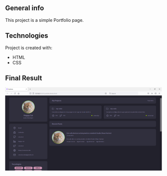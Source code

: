 ## General info
This project is a simple Portfolio page.
	
## Technologies
Project is created with:
* HTML
* CSS
	
## Final Result
![Portfolio page](./assets/portfolio_page.PNG "Social Tree page")
